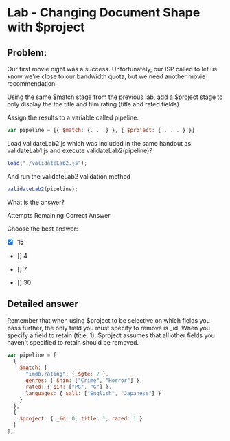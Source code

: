 # Lab - Changing Document Shape with \$project

## Problem:

Our first movie night was a success. Unfortunately, our ISP called to let us know we're close to our bandwidth quota, but we need another movie recommendation!

Using the same $match stage from the previous lab, add a $project stage to only display the the title and film rating (title and rated fields).

Assign the results to a variable called pipeline.

```javascript
var pipeline = [{ $match: {. . .} }, { $project: { . . . } }]
```

Load validateLab2.js which was included in the same handout as validateLab1.js and execute validateLab2(pipeline)?

```javascript
load("./validateLab2.js");
```

And run the validateLab2 validation method

```javascript
validateLab2(pipeline);
```

What is the answer?

Attempts Remaining:Correct Answer

Choose the best answer:

- [x] **15**

- [] 4

- [] 7

- [] 30

## Detailed answer

Remember that when using $project to be selective on which fields you pass further, the only field you must specify to remove is _id. When you specify a field to retain (title: 1), $project assumes that all other fields you haven't specified to retain should be removed.

```javascript
var pipeline = [
  {
    $match: {
      "imdb.rating": { $gte: 7 },
      genres: { $nin: ["Crime", "Horror"] },
      rated: { $in: ["PG", "G"] },
      languages: { $all: ["English", "Japanese"] }
    }
  },
  {
    $project: { _id: 0, title: 1, rated: 1 }
  }
];
```
